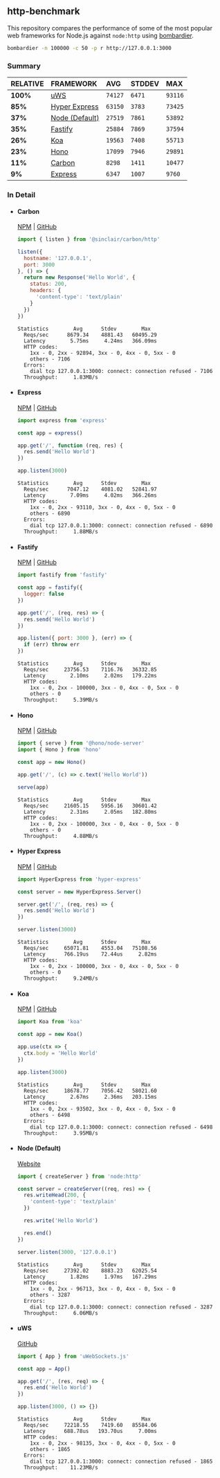 ## http-benchmark

This repository compares the performance of some of the most popular web frameworks for Node.js against `node:http` using [bombardier](https://github.com/codesenberg/bombardier).

```bash
bombardier -n 100000 -c 50 -p r http://127.0.0.1:3000
```

### Summary

| RELATIVE | FRAMEWORK | AVG | STDDEV | MAX |
| :--- | :--- | :--- | :--- | :--- |
| **100%** | [uWS](#uws) | `74127` | `6471` | `93116` |
| **85%** | [Hyper Express](#hyper-express) | `63150` | `3783` | `73425` |
| **37%** | [Node (Default)](#node-default) | `27519` | `7861` | `53892` |
| **35%** | [Fastify](#fastify) | `25884` | `7869` | `37594` |
| **26%** | [Koa](#koa) | `19563` | `7408` | `55713` |
| **23%** | [Hono](#hono) | `17099` | `7946` | `29891` |
| **11%** | [Carbon](#carbon) | `8298` | `1411` | `10477` |
| **9%** | [Express](#express) | `6347` | `1007` | `9760` |


### In Detail

- #### Carbon
  [NPM](https://npmjs.com/@sinclair/carbon) | [GitHub](https://github.com/sinclairzx81/carbon)
  ```js
  import { listen } from '@sinclair/carbon/http'

  listen({
    hostname: '127.0.0.1',
    port: 3000
  }, () => {
    return new Response('Hello World', {
      status: 200,
      headers: {
        'content-type': 'text/plain'
      }
    })
  })
  ```

  ```
  Statistics        Avg      Stdev        Max
    Reqs/sec      8679.34    4881.43   60495.29
    Latency        5.75ms     4.24ms   366.09ms
    HTTP codes:
      1xx - 0, 2xx - 92894, 3xx - 0, 4xx - 0, 5xx - 0
      others - 7106
    Errors:
      dial tcp 127.0.0.1:3000: connect: connection refused - 7106
    Throughput:     1.83MB/s
  ```

- #### Express
  [NPM](https://npmjs.com/express) | [GitHub](https://github.com/expressjs/express)
  ```js
  import express from 'express'

  const app = express()

  app.get('/', function (req, res) {
    res.send('Hello World')
  })

  app.listen(3000)
  ```

  ```
  Statistics        Avg      Stdev        Max
    Reqs/sec      7047.12    4081.02   52841.97
    Latency        7.09ms     4.02ms   366.26ms
    HTTP codes:
      1xx - 0, 2xx - 93110, 3xx - 0, 4xx - 0, 5xx - 0
      others - 6890
    Errors:
      dial tcp 127.0.0.1:3000: connect: connection refused - 6890
    Throughput:     1.88MB/s
  ```

- #### Fastify
  [NPM](https://npmjs.com/fastify) | [GitHub](https://github.com/fastify/fastify)
  ```js
  import fastify from 'fastify'

  const app = fastify({
    logger: false
  })

  app.get('/', (req, res) => {
    res.send('Hello World')
  })

  app.listen({ port: 3000 }, (err) => {
    if (err) throw err
  })
  ```

  ```
  Statistics        Avg      Stdev        Max
    Reqs/sec     23756.53    7116.76   36332.85
    Latency        2.10ms     2.02ms   179.22ms
    HTTP codes:
      1xx - 0, 2xx - 100000, 3xx - 0, 4xx - 0, 5xx - 0
      others - 0
    Throughput:     5.39MB/s
  ```

- #### Hono
  [NPM](https://npmjs.com/hono) | [GitHub](https://github.com/honojs/hono)
  ```js
  import { serve } from '@hono/node-server'
  import { Hono } from 'hono'

  const app = new Hono()

  app.get('/', (c) => c.text('Hello World'))

  serve(app)
  ```

  ```
  Statistics        Avg      Stdev        Max
    Reqs/sec     21605.15    5956.16   30601.42
    Latency        2.31ms     2.05ms   182.80ms
    HTTP codes:
      1xx - 0, 2xx - 100000, 3xx - 0, 4xx - 0, 5xx - 0
      others - 0
    Throughput:     4.88MB/s
  ```

- #### Hyper Express
  [NPM](https://npmjs.com/hyper-express) | [GitHub](https://github.com/kartikk221/hyper-express)
  ```js
  import HyperExpress from 'hyper-express'

  const server = new HyperExpress.Server()

  server.get('/', (req, res) => {
    res.send('Hello World')
  })

  server.listen(3000)
  ```

  ```
  Statistics        Avg      Stdev        Max
    Reqs/sec     65071.81    4553.04   75108.56
    Latency      766.19us    72.44us     2.82ms
    HTTP codes:
      1xx - 0, 2xx - 100000, 3xx - 0, 4xx - 0, 5xx - 0
      others - 0
    Throughput:     9.24MB/s
  ```

- #### Koa
  [NPM](https://npmjs.com/koa) | [GitHub](https://github.com/koajs/koa)
  ```js
  import Koa from 'koa'

  const app = new Koa()

  app.use(ctx => {
    ctx.body = 'Hello World'
  })

  app.listen(3000)
  ```

  ```
  Statistics        Avg      Stdev        Max
    Reqs/sec     18678.77    7056.42   58021.60
    Latency        2.67ms     2.36ms   203.15ms
    HTTP codes:
      1xx - 0, 2xx - 93502, 3xx - 0, 4xx - 0, 5xx - 0
      others - 6498
    Errors:
      dial tcp 127.0.0.1:3000: connect: connection refused - 6498
    Throughput:     3.95MB/s
  ```

- #### Node (Default)
  [Website](https://nodejs.org/api/http.html)
  ```js
  import { createServer } from 'node:http'

  const server = createServer((req, res) => {
    res.writeHead(200, {
      'content-type': 'text/plain'
    })

    res.write('Hello World')

    res.end()
  })

  server.listen(3000, '127.0.0.1')
  ```

  ```
  Statistics        Avg      Stdev        Max
    Reqs/sec     27392.02    8883.23   62025.54
    Latency        1.82ms     1.97ms   167.29ms
    HTTP codes:
      1xx - 0, 2xx - 96713, 3xx - 0, 4xx - 0, 5xx - 0
      others - 3287
    Errors:
      dial tcp 127.0.0.1:3000: connect: connection refused - 3287
    Throughput:     6.06MB/s
  ```

- #### uWS
  [GitHub](https://github.com/uNetworking/uWebSockets.js)
  ```js
  import { App } from 'uWebSockets.js'

  const app = App()

  app.get('/', (res, req) => {
    res.end('Hello World')
  })

  app.listen(3000, () => {})
  ```

  ```
  Statistics        Avg      Stdev        Max
    Reqs/sec     72218.55    7419.60   85584.06
    Latency      688.78us   193.70us     7.00ms
    HTTP codes:
      1xx - 0, 2xx - 98135, 3xx - 0, 4xx - 0, 5xx - 0
      others - 1865
    Errors:
      dial tcp 127.0.0.1:3000: connect: connection refused - 1865
    Throughput:    11.23MB/s
  ```


